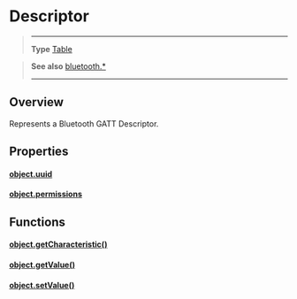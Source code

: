 # Descriptor

> --------------------- ------------------------------------------------------------------------------------------
> __Type__              [Table](https://docs.coronalabs.com/api/type/Table.html)


> __See also__          [bluetooth.*](/plugin/bluetooth.md)
> --------------------- ------------------------------------------------------------------------------------------

## Overview

Represents a Bluetooth GATT Descriptor.

## Properties

#### [object.uuid](/plugin/bluetooth/type/Descriptor/uuid.md)

#### [object.permissions](/plugin/bluetooth/type/Descriptor/permissions.md)

## Functions

#### [object.getCharacteristic()](/plugin/bluetooth/type/Descriptor/getCharacteristic.md)

#### [object.getValue()](/plugin/bluetooth/type/Descriptor/getValue.md)

#### [object.setValue()](/plugin/bluetooth/type/Descriptor/setValue.md)
